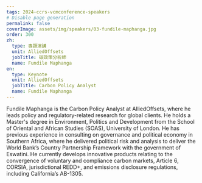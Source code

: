 ```yaml
---
tags: 2024-ccrs-vcmconference-speakers
# Disable page generation
permalink: false
coverImage: assets/img/speakers/03-fundile-maphanga.jpg
order: 300
zh:
  type: 專題演講
  unit: AlliedOffsets
  jobTitle: 碳政策分析師
  name: Fundile Maphanga
en:
  type: Keynote
  unit: AlliedOffsets
  jobTitle: Carbon Policy Analyst
  name: Fundile Maphanga
---
```


Fundile Maphanga is the Carbon Policy Analyst at AlliedOffsets, where he leads policy and regulatory-related research for global clients. He holds a Master's degree in Environment, Politics and Development from the School of Oriental and African Studies (SOAS), University of London. He has previous experience in consulting on governance and political economy in Southern Africa, where he delivered political risk and analysis to deliver the World Bank’s Country Partnership Framework with the government of Eswatini. He currently develops innovative products relating to the convergence of voluntary and compliance carbon markets, Article 6, CORSIA, jurisdictional REDD+, and emissions disclosure regulations, including California’s AB-1305.